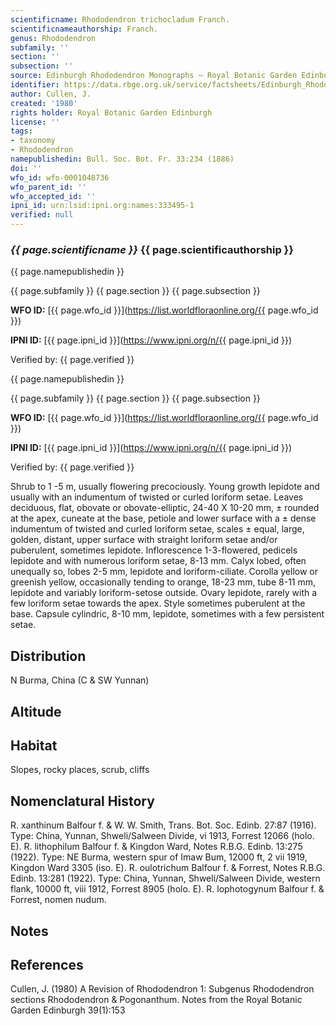 ```yaml
---
scientificname: Rhododendron trichocladum Franch.
scientificnameauthorship: Franch.
genus: Rhododendron
subfamily: ''
section: ''
subsection: ''
source: Edinburgh Rhododendron Monographs – Royal Botanic Garden Edinburgh
identifier: https://data.rbge.org.uk/service/factsheets/Edinburgh_Rhododendron_Monographs.xhtml
author: Cullen, J.
created: '1980'
rights holder: Royal Botanic Garden Edinburgh
license: ''
tags:
- taxonomy
- Rhododendron
namepublishedin: Bull. Soc. Bot. Fr. 33:234 (1886)
doi: ''
wfo_id: wfo-0001048736
wfo_parent_id: ''
wfo_accepted_id: ''
ipni_id: urn:lsid:ipni.org:names:333495-1
verified: null
---
```

### _{{ page.scientificname }}_ {{ page.scientificauthorship }}
 {{ page.namepublishedin }}

{{ page.subfamily }} {{ page.section }} {{ page.subsection }}

**WFO ID:** [{{ page.wfo_id }}](https://list.worldfloraonline.org/{{ page.wfo_id }})

**IPNI ID:** [{{ page.ipni_id }}](https://www.ipni.org/n/{{ page.ipni_id }})

Verified by: {{ page.verified }}

 {{ page.namepublishedin }}

{{ page.subfamily }} {{ page.section }} {{ page.subsection }}

**WFO ID:** [{{ page.wfo_id }}](https://list.worldfloraonline.org/{{ page.wfo_id }})

**IPNI ID:** [{{ page.ipni_id }}](https://www.ipni.org/n/{{ page.ipni_id }})

Verified by: {{ page.verified }}



Shrub to 1 -5 m, usually flowering precociously. Young growth lepidote and usually with an indumentum of twisted or curled loriform setae. Leaves deciduous, flat, obovate or obovate-elliptic, 24-40 X 10-20 mm, ± rounded at the apex, cuneate at the base, petiole and lower surface with a ± dense indumentum of twisted and curled loriform setae, scales ± equal, large, golden, distant, upper surface with straight loriform setae and/or puberulent, sometimes lepidote. Inflorescence 1-3-flowered, pedicels lepidote and with numerous loriform setae, 8-13 mm. Calyx lobed, often unequally so, lobes 2-5 mm, lepidote and loriform-ciliate. Corolla yellow or greenish yellow, occasionally tending to orange, 18-23 mm, tube 8-11 mm, lepidote and variably loriform-setose outside. Ovary lepidote, rarely with a few loriform setae towards the apex. Style sometimes puberulent at the base. Capsule cylindric, 8-10 mm, lepidote, sometimes with a few persistent setae.

## Distribution
N Burma, China (C & SW Yunnan)

## Altitude


## Habitat
Slopes, rocky places, scrub, cliffs

## Nomenclatural History
R. xanthinum Balfour f. & W. W. Smith, Trans. Bot. Soc. Edinb. 27:87 (1916). Type: China, Yunnan, Shweli/Salween Divide, vi 1913, Forrest 12066 (holo. E). R. lithophilum Balfour f. & Kingdon Ward, Notes R.B.G. Edinb. 13:275 (1922). Type: NE Burma, western spur of Imaw Bum, 12000 ft, 2 vii 1919, Kingdon Ward 3305 (iso. E). R. oulotrichum Balfour f. & Forrest, Notes R.B.G. Edinb. 13:281 (1922). Type: China, Yunnan, Shweli/Salween Divide, western flank, 10000 ft, viii 1912, Forrest 8905 (holo. E). R. lophotogynum Balfour f. & Forrest, nomen nudum.
                       
## Notes


## References

Cullen, J. (1980) A Revision of Rhododendron 1: Subgenus Rhododendron sections Rhododendron & Pogonanthum. Notes from the Royal Botanic Garden Edinburgh 39(1):153
